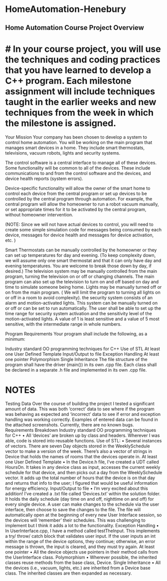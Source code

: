 # HomeAutomation-Henebury

## Home Automation Course Project Overview
# # In your course project, you will use the techniques and coding practices that you have learned to develop a C++ program. Each milestone assignment will include techniques taught in the earlier weeks and new techniques from the week in which the milestone is assigned. 

Your Mission
Your company has been chosen to develop a system to control home automation. You will be working on the main program that manages smart devices in a home. They include smart thermostats, televisions, vacuum robots, lights and security systems. 

The control software is a central interface to manage all of these devices. Some functionality will be common to all of the devices. These include communications to and from the control software and the devices, and device health reports (system errors).

Device-specific functionality will allow the owner of the smart home to control each device from the central program or set up devices to be controlled by the central program through automation. For example, the central program will allow the homeowner to run a robot vacuum manually, or set appropriate times for it to be activated by the central program, without homeowner intervention. 

(NOTE: Since we will not have actual devices to control, you will need to create some simple simulation code for messages being consumed by each device, messages for device health and messages for device activation, etc. )

Smart Thermostats can be manually controlled by the homeowner or they can set up temperatures for day and evening. (To keep complexity down, we will assume only one smart thermostat and that it can only have day and evening temperatures. You are welcome to break those down by day, if desired.)
The television system may be manually controlled from the main program, turning the television on or off or changing channels. The main program can also set up the television to turn on and off based on day and time to simulate someone being home.
Lights may be manually turned off or on from the main program. ( We will limit the program to turning all lights on or off in a room to avoid complexity). 
the security system consists of an alarm and motion-activated lights. This system can be manually turned on or off or can be set to run automatically. The user shall be able to set up the time range for security system activation and the sensitivity level of the motion-activated lights. A value of 1 is least sensitive and a value of 5 most sensitive, with the intermediate range in whole numbers.
 

Program Requirements
Your program shall include the following, as a minimum:

Industry standard OO programming techniques for C++
Use of STL
At least one User Defined Template
Input/Output to file
Exception Handling
At least one pointer
Polymorphism 
Single Inheritance
The file structure of the program shall have the driver (main()) in its own .cpp file. Each class shall be declared in a separate .h file and implemented in its own .cpp file. 

# NOTES

Testing Data
Over the course of building the project I tested a significant amount of data. This was both ‘correct’ data to see where if the program was behaving as expected and ‘incorrect’ data to see if error and exception handling was working correctly. Examples of entered data can be found in the attached screenshots. Currently, there are no known bugs.
Requirements Breakdown
Industry standard OO programming techniques for C++
•	All ‘devices’ are broken up by class and headers.  Wherever I was able, code is stored into reusable functions.
Use of STL:
•	Several instances of vectors. There are seven Day objects stored in the WeeklySchedule vector to make a version of the week. There’s also a vector of strings in Device that holds the names of rooms that the devices operate in.
At least one User Defined Template
•	In the Device.h file, I’ve created a UDT called HoursOn. It takes in any device class as input, accesses the current weekly schedule for that device, and then picks out a day from the WeeklySchedule vector. It adds up the total number of hours that the device is on that day and returns that info to the user; I figured that would be useful information for energy efficiency.
Input/Output to file
•	I’m very excited about this addition! I’ve created a .txt file called ‘Devices.txt’ within the solution folder. It holds the daily schedule (day time on and off, nighttime on and off) for every single device. A user can make changes to the schedule via the user interface, then choose to save the changes to the file. The file will automatically open at the beginning of every new User Interface session, so the devices will ‘remember’ their schedules. This was challenging to implement but I think it adds a lot to the functionality.
Exception Handling
•	In UserInterface.cpp, I have a method called testTheInput. This implements a try/ throw/ catch block that validates user input. If the user inputs an int within the range of the device options, they continue; otherwise, an error message is thrown, the input is cleared, and they must try again.
At least one pointer
•	All the device objects use pointers in their method calls from the UserInterface class.
Polymorphism 
•	Wherever possible, the inherited classes reuse methods from the base class, Device. 
Single Inheritance
•	All the devices (i.e., vacuum, lights, etc.) are inherited from a Device base class. The inherited classes are then expanded as necessary.
